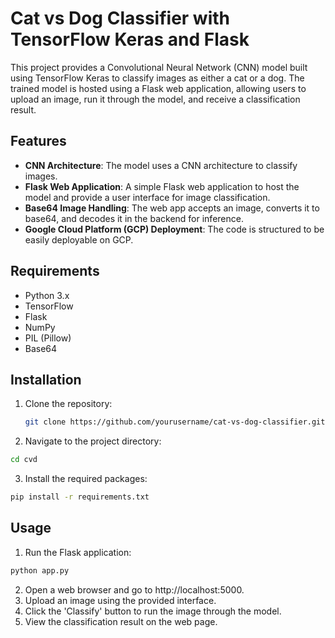 # Cat vs Dog Classifier with TensorFlow Keras and Flask

This project provides a Convolutional Neural Network (CNN) model built using TensorFlow Keras to classify images as either a cat or a dog. The trained model is hosted using a Flask web application, allowing users to upload an image, run it through the model, and receive a classification result.

## Features

- **CNN Architecture**: The model uses a CNN architecture to classify images.
- **Flask Web Application**: A simple Flask web application to host the model and provide a user interface for image classification.
- **Base64 Image Handling**: The web app accepts an image, converts it to base64, and decodes it in the backend for inference.
- **Google Cloud Platform (GCP) Deployment**: The code is structured to be easily deployable on GCP.

## Requirements

- Python 3.x
- TensorFlow
- Flask
- NumPy
- PIL (Pillow)
- Base64

## Installation

1. Clone the repository:
   ```bash
   git clone https://github.com/yourusername/cat-vs-dog-classifier.git
   ```
2. Navigate to the project directory:
```bash
cd cvd
```

3. Install the required packages:
```bash
pip install -r requirements.txt
```

## Usage
1. Run the Flask application:
```bash
python app.py
```
2. Open a web browser and go to http://localhost:5000.
3. Upload an image using the provided interface.
4. Click the 'Classify' button to run the image through the model.
5. View the classification result on the web page.
